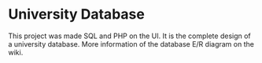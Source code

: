 # University Database

This project was made SQL and PHP on the UI. It is the complete design of a university database.
More information of the database E/R diagram on the wiki.
